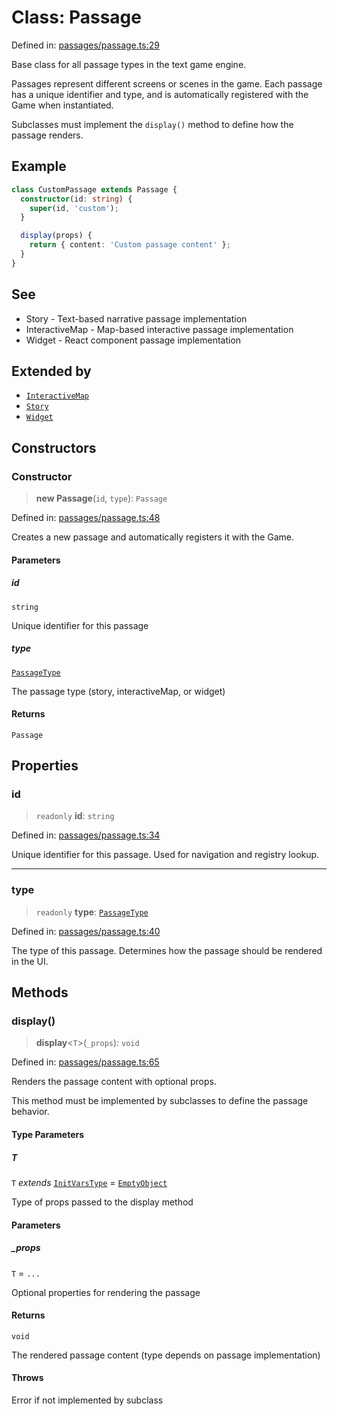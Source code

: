 # Class: Passage

Defined in: [passages/passage.ts:29](https://github.com/laruss/react-text-game/blob/69d70d1469d5c42a37ce3eebe7e9ba2b0e018eba/packages/core/src/passages/passage.ts#L29)

Base class for all passage types in the text game engine.

Passages represent different screens or scenes in the game. Each passage has a unique
identifier and type, and is automatically registered with the Game when instantiated.

Subclasses must implement the `display()` method to define how the passage renders.

## Example

```typescript
class CustomPassage extends Passage {
  constructor(id: string) {
    super(id, 'custom');
  }

  display(props) {
    return { content: 'Custom passage content' };
  }
}
```

## See

 - Story - Text-based narrative passage implementation
 - InteractiveMap - Map-based interactive passage implementation
 - Widget - React component passage implementation

## Extended by

- [`InteractiveMap`](InteractiveMap.md)
- [`Story`](Story.md)
- [`Widget`](Widget.md)

## Constructors

### Constructor

> **new Passage**(`id`, `type`): `Passage`

Defined in: [passages/passage.ts:48](https://github.com/laruss/react-text-game/blob/69d70d1469d5c42a37ce3eebe7e9ba2b0e018eba/packages/core/src/passages/passage.ts#L48)

Creates a new passage and automatically registers it with the Game.

#### Parameters

##### id

`string`

Unique identifier for this passage

##### type

[`PassageType`](../type-aliases/PassageType.md)

The passage type (story, interactiveMap, or widget)

#### Returns

`Passage`

## Properties

### id

> `readonly` **id**: `string`

Defined in: [passages/passage.ts:34](https://github.com/laruss/react-text-game/blob/69d70d1469d5c42a37ce3eebe7e9ba2b0e018eba/packages/core/src/passages/passage.ts#L34)

Unique identifier for this passage.
Used for navigation and registry lookup.

***

### type

> `readonly` **type**: [`PassageType`](../type-aliases/PassageType.md)

Defined in: [passages/passage.ts:40](https://github.com/laruss/react-text-game/blob/69d70d1469d5c42a37ce3eebe7e9ba2b0e018eba/packages/core/src/passages/passage.ts#L40)

The type of this passage.
Determines how the passage should be rendered in the UI.

## Methods

### display()

> **display**\<`T`\>(`_props`): `void`

Defined in: [passages/passage.ts:65](https://github.com/laruss/react-text-game/blob/69d70d1469d5c42a37ce3eebe7e9ba2b0e018eba/packages/core/src/passages/passage.ts#L65)

Renders the passage content with optional props.

This method must be implemented by subclasses to define the passage behavior.

#### Type Parameters

##### T

`T` *extends* [`InitVarsType`](../type-aliases/InitVarsType.md) = [`EmptyObject`](../type-aliases/EmptyObject.md)

Type of props passed to the display method

#### Parameters

##### \_props

`T` = `...`

Optional properties for rendering the passage

#### Returns

`void`

The rendered passage content (type depends on passage implementation)

#### Throws

Error if not implemented by subclass
